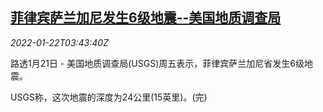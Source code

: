 <!--1642824063000-->
[菲律宾萨兰加尼发生6级地震--美国地质调查局](https://cn.reuters.com/article/usgs-philippines-earthquake-0122-idCNKBS2JW03V)
------

<div><i>2022-01-22T03:43:40Z</i></div><p>路透1月21日 - 美国地质调查局(USGS)周五表示，菲律宾萨兰加尼省发生6级地震。</p><p>USGS称，这次地震的深度为24公里(15英里)。(完)</p>
